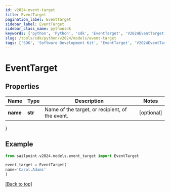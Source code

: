 ```yaml
---
id: v2024-event-target
title: EventTarget
pagination_label: EventTarget
sidebar_label: EventTarget
sidebar_class_name: pythonsdk
keywords: ['python', 'Python', 'sdk', 'EventTarget', 'V2024EventTarget']
slug: /tools/sdk/python/v2024/models/event-target
tags: ['SDK', 'Software Development Kit', 'EventTarget', 'V2024EventTarget']
---
```


# EventTarget

## Properties

| Name | Type | Description | Notes |
| --- | --- | --- | --- |
| **name** | **str** | Name of the target, or recipient, of the event. | [optional] |

}

## Example

```python
from sailpoint.v2024.models.event_target import EventTarget

event_target = EventTarget(
name='Carol.Adams'
)

```

[[Back to top]](#)
